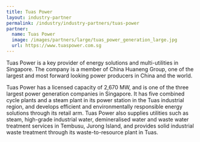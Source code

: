 ```yaml
---
title: Tuas Power
layout: industry-partner
permalink: /industry/industry-partners/tuas-power
partner:
  name: Tuas Power
  image: /images/partners/large/tuas_power_generation_large.jpg
  url: https://www.tuaspower.com.sg
---
```

Tuas Power is a key provider of energy solutions and multi-utilities in Singapore. The company is a member of China Huaneng Group, one of the largest and most forward looking power producers in China and the world.

Tuas Power has a licensed capacity of 2,670 MW, and is one of the three largest power generation companies in Singapore. It has five combined cycle plants and a steam plant in its power station in the Tuas industrial region, and develops efficient and environmentally responsible energy solutions through its retail arm.  Tuas Power also supplies utilities such as steam, high-grade industrial water, demineralised water and waste water treatment services in Tembusu, Jurong Island, and provides solid industrial waste treatment through its waste-to-resource plant in Tuas.
